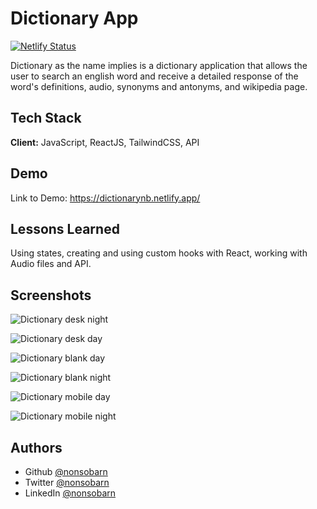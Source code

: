 # Dictionary App

[![Netlify Status](https://api.netlify.com/api/v1/badges/239254d4-5b7f-433b-960a-5e477603bdd6/deploy-status)](https://app.netlify.com/sites/dictionarynb/deploys)


Dictionary as the name implies is a dictionary application that allows the user to search an english word and receive a detailed response of the word's definitions, audio, synonyms and antonyms, and wikipedia page.

## Tech Stack

**Client:** JavaScript, ReactJS, TailwindCSS, API




## Demo

Link to Demo:
https://dictionarynb.netlify.app/
## Lessons Learned

Using states, creating and using custom hooks with React, working with Audio files and API.


## Screenshots
![Dictionary desk night](https://user-images.githubusercontent.com/102404755/222972964-c91c3349-ad22-4a21-ac3b-2c8ee0847e2c.png)


![Dictionary desk day](https://user-images.githubusercontent.com/102404755/222972967-7c938afc-ee88-47ba-8238-b54305dcdbdc.png)


![Dictionary blank day](https://user-images.githubusercontent.com/102404755/222972971-d43bcc28-6f6d-46e8-abbc-2c4dc9605988.png)


![Dictionary blank night](https://user-images.githubusercontent.com/102404755/222972972-bc3691d6-ee6f-47f1-a5e0-9de5f55fd424.png)


![Dictionary mobile day](https://user-images.githubusercontent.com/102404755/222972955-45f84046-12a5-460f-9b16-b9f5ea3168bf.png)


![Dictionary mobile night](https://user-images.githubusercontent.com/102404755/222972962-17bb2a79-d63d-4aeb-ad5c-adf362796436.png)




## Authors

- Github [@nonsobarn](https://www.github.com/nonsobarn)
- Twitter [@nonsobarn](https://www.twitter.com/nonsobarn)
- LinkedIn [@nonsobarn](https://www.linkedin.com/in/nonsobarn)


